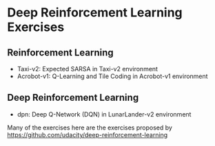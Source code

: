 # Deep Reinforcement Learning Exercises

## Reinforcement Learning

* Taxi-v2: Expected SARSA in Taxi-v2 environment
* Acrobot-v1: Q-Learning and Tile Coding in Acrobot-v1 environment

## Deep Reinforcement Learning

* dpn: Deep Q-Network (DQN) in LunarLander-v2 environment


Many of the exercises here are the exercises proposed by https://github.com/udacity/deep-reinforcement-learning
